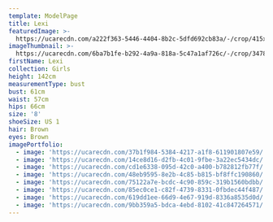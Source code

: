 ```yaml
---
template: ModelPage
title: Lexi
featuredImage: >-
  https://ucarecdn.com/a222f363-5446-4404-8b2c-5dfd692cb83a/-/crop/415x237/0,56/-/preview/
imageThumbnail: >-
  https://ucarecdn.com/6ba7b1fe-b292-4a9a-818a-5c47a1af726c/-/crop/3478x4620/0,0/-/preview/
firstName: Lexi
collection: Girls
height: 142cm
measurementType: bust
bust: 61cm
waist: 57cm
hips: 66cm
size: '8'
shoeSize: US 1
hair: Brown
eyes: Brown
imagePortfolio:
  - image: 'https://ucarecdn.com/37b1f984-5384-4217-a1f8-611901807e59/'
  - image: 'https://ucarecdn.com/14ce8d16-d2fb-4c01-9fbe-3a22ec5434dc/'
  - image: 'https://ucarecdn.com/cd1e6338-095d-42c0-a400-b782812fb77f/'
  - image: 'https://ucarecdn.com/48eb9595-8e2b-4c85-b815-bf8ffc190860/'
  - image: 'https://ucarecdn.com/75122a7e-bcdc-4c90-859c-319b1560bdbb/'
  - image: 'https://ucarecdn.com/85ec0ce1-c82f-4739-8331-0fbdec44f487/'
  - image: 'https://ucarecdn.com/619dd1ee-66d9-4e67-919d-8336a8535d0d/'
  - image: 'https://ucarecdn.com/9bb359a5-bdca-4ebd-8102-41c847264571/'
---
```


